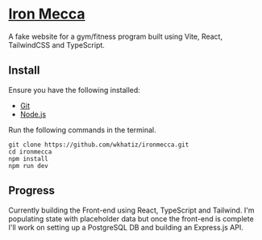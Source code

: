 # [Iron Mecca](https://www.ironmecca.waledkhatiz.com)
A fake website for a gym/fitness program built using Vite, React, TailwindCSS and TypeScript. 

## Install
Ensure you have the following installed: 
 - [Git](https://git-scm.com/downloads)
 - [Node.js](https://nodejs.org/en/download)

Run the following commands in the terminal.
```
git clone https://github.com/wkhatiz/ironmecca.git
cd ironmecca
npm install
npm run dev
```

## Progress
Currently building the Front-end using React, TypeScript and Tailwind. I'm populating state with placeholder data but once the front-end is complete I'll work on setting up a PostgreSQL DB and building an Express.js API.
